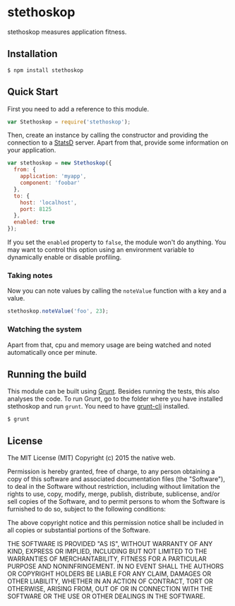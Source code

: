 # stethoskop

stethoskop measures application fitness.

## Installation

    $ npm install stethoskop

## Quick Start

First you need to add a reference to this module.

```javascript
var Stethoskop = require('stethoskop');
```

Then, create an instance by calling the constructor and providing the connection to a [StatsD](https://github.com/etsy/statsd) server. Apart from that, provide some information on your application.

```javascript
var stethoskop = new Stethoskop({
  from: {
    application: 'myapp',
    component: 'foobar'
  },
  to: {
    host: 'localhost',
    port: 8125
  },
  enabled: true
});
```

If you set the `enabled` property to `false`, the module won't do anything. You may want to control this option using an environment variable to dynamically enable or disable profiling.

### Taking notes

Now you can note values by calling the `noteValue` function with a key and a value.

```javascript
stethoskop.noteValue('foo', 23);
```

### Watching the system

Apart from that, cpu and memory usage are being watched and noted automatically once per minute.

## Running the build

This module can be built using [Grunt](http://gruntjs.com/). Besides running the tests, this also analyses the code. To run Grunt, go to the folder where you have installed stethoskop and run `grunt`. You need to have [grunt-cli](https://github.com/gruntjs/grunt-cli) installed.

    $ grunt

## License

The MIT License (MIT)
Copyright (c) 2015 the native web.

Permission is hereby granted, free of charge, to any person obtaining a copy of this software and associated documentation files (the "Software"), to deal in the Software without restriction, including without limitation the rights to use, copy, modify, merge, publish, distribute, sublicense, and/or sell copies of the Software, and to permit persons to whom the Software is furnished to do so, subject to the following conditions:

The above copyright notice and this permission notice shall be included in all copies or substantial portions of the Software.

THE SOFTWARE IS PROVIDED "AS IS", WITHOUT WARRANTY OF ANY KIND, EXPRESS OR IMPLIED, INCLUDING BUT NOT LIMITED TO THE WARRANTIES OF MERCHANTABILITY, FITNESS FOR A PARTICULAR PURPOSE AND NONINFRINGEMENT. IN NO EVENT SHALL THE AUTHORS OR COPYRIGHT HOLDERS BE LIABLE FOR ANY CLAIM, DAMAGES OR OTHER LIABILITY, WHETHER IN AN ACTION OF CONTRACT, TORT OR OTHERWISE, ARISING FROM, OUT OF OR IN CONNECTION WITH THE SOFTWARE OR THE USE OR OTHER DEALINGS IN THE SOFTWARE.
